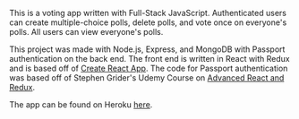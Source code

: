 This is a voting app written with Full-Stack JavaScript. Authenticated users can create multiple-choice polls, delete polls, and vote once on everyone's polls. All users can view everyone's polls.

This project was made with Node.js, Express, and MongoDB with Passport authentication on the back end. The front end is written in React with Redux and is based off of [Create React App](https://github.com/facebookincubator/create-react-app). The code for Passport authentication was based off of Stephen Grider's Udemy Course on [Advanced React and Redux](https://www.udemy.com/react-redux-tutorial/).

The app can be found on Heroku [here](https://afternoon-woodland-28043.herokuapp.com/).
